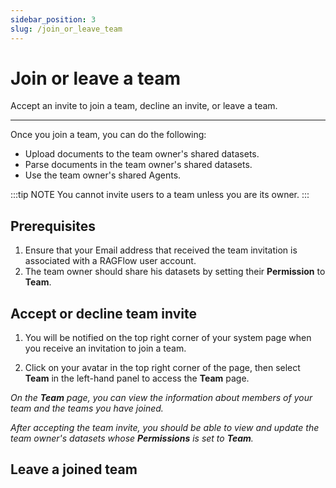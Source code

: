 ```yaml
---
sidebar_position: 3
slug: /join_or_leave_team
---
```


# Join or leave a team

Accept an invite to join a team, decline an invite, or leave a team.

---

Once you join a team, you can do the following:

- Upload documents to the team owner's shared datasets.
- Parse documents in the team owner's shared datasets.
- Use the team owner's shared Agents.

:::tip NOTE
You cannot invite users to a team unless you are its owner.
:::

## Prerequisites

1. Ensure that your Email address that received the team invitation is associated with a RAGFlow user account.
2. The team owner should share his datasets by setting their **Permission** to **Team**.

## Accept or decline team invite

1. You will be notified on the top right corner of your system page when you receive an invitation to join a team.

2. Click on your avatar in the top right corner of the page, then select **Team** in the left-hand panel to access the **Team** page.

_On the **Team** page, you can view the information about members of your team and the teams you have joined._

_After accepting the team invite, you should be able to view and update the team owner's datasets whose **Permissions** is set to **Team**._

## Leave a joined team
